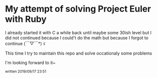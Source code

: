 # My attempt of solving Project Euler with Ruby

I already started it with C a while back until maybe some 30ish level but I did not continued because I could't do the math but because I forgot to continue (￣▽￣*)ゞ

This time I try to maintain this repo and solve occationaly some problems

I'm looking forward to it~

<sub>written 2019/09/17 23:51</sub>
